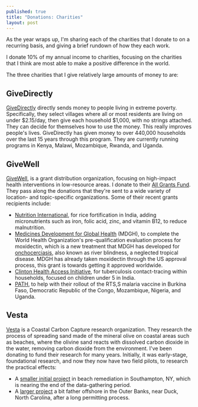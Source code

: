 ```yaml
---
published: true
title: "Donations: Charities"
layout: post
---
```

As the year wraps up, I'm sharing each of the charities that I donate to on a recurring basis,
and giving a brief rundown of how they each work.

I donate 10% of my annual income to charities,
focusing on the charities that I think are most able
to make a positive difference in the world.

The three charities that I give relatively large amounts of money to are:

## GiveDirectly

[GiveDirectly](https://www.givedirectly.org/) directly sends money to people
living in extreme poverty.
Specifically, they select villages where all or most residents are living on under $2.15/day,
then give each household $1,000, with no strings attached.
They can decide for themselves how to use the money.
This really improves people's lives.
GiveDirectly has given money to over 440,000 households over the last 15 years
through this program.
They are currently running programs in Kenya, Malawi, Mozambique, Rwanda, and Uganda.

## GiveWell

[GiveWell](https://www.givewell.org),
is a grant distribution organization,
focusing on high-impact health interventions in low-resource areas.
I donate to their [All Grants Fund](https://www.givewell.org/all-grants-fund).
They pass along the donations that they're sent to a wide variety
of location- and topic-specific organizations.
Some of their recent grants recipients include:
* [Nutrition International](https://www.nutritionintl.org/),
for rice fortification in India,
adding micronutrients such as iron, folic acid, zinc, and vitamin B12, to reduce malnutrition.
* [Medicines Development for Global Health](https://www.medicinesdevelopment.com/) (MDGH),
to complete the World Health Organization's pre-qualification evaluation process for moxidectin,
which is a new treatment that MDGH has developed for
[onchocerciasis](https://en.wikipedia.org/wiki/Onchocerciasis),
also known as river blindness, a neglected tropical disease.
MDGH has already taken moxidectin through the US approval process,
this grant is towards getting it approved worldwide.
* [Clinton Health Access Initiative](https://www.clintonhealthaccess.org/),
for tuberculosis contact-tracing within households, focused on children under 5 in India.
* [PATH](https://www.path.org/),
to help with their rollout of the RTS,S malaria vaccine
in Burkina Faso, Democratic Republic of the Congo, Mozambique, Nigeria, and Uganda.

## Vesta

[Vesta](https://www.vesta.earth/) is a Coastal Carbon Capture research organization.
They research the process of spreading
sand made of the mineral olive on coastal areas such as beaches,
where the olivine sand reacts with dissolved carbon dioxide in the water,
removing carbon dioxide from the environment.
I've been donating to fund their research for many years.
Initially, it was early-stage, foundational research, and now
they now have two field pilots, to research the practical effects:
* A [smaller initial project](https://www.vesta.earth/southampton)
in beach remediation in Southampton, NY,
which is nearing the end of the data-gathering period.
* A [larger project](https://coastalreview.org/2024/09/vesta-says-olivine-sand-carbon-project-at-duck-yielding-data/) a bit father offshore in the Outer Banks,
near Duck, North Carolina, after a long permitting process.
